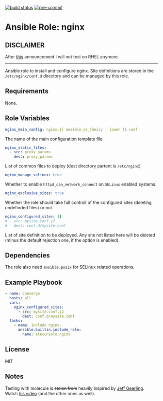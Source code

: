 [![build status](https://github.com/alecunsolo/ansible-role-nginx/actions/workflows/ci.yml/badge.svg)](https://github.com/alecunsolo/ansible-role-nginx/actions/workflows/ci.yml)
[![pre-commit](https://img.shields.io/badge/pre--commit-enabled-brightgreen?logo=pre-commit)](https://github.com/pre-commit/pre-commit)

Ansible Role: nginx
=========

## DISCLAIMER
After [this](https://www.redhat.com/en/blog/furthering-evolution-centos-stream) announcement I will not test on RHEL anymore.

---------
Ansible role to install and configure nginx. Site definitions are stored in the `/etc/nginx/conf.d` directory and can be managed by this role.

Requirements
------------

None.

Role Variables
--------------
```yaml
nginx_main_config: nginx.{{ ansible_os_family | lower }}.conf
```
The name of the main configuration template file.
```yaml
nginx_static_files:
  - src: proxy_params
    dest: proxy_params
```
List of common files to deploy (dest directory partent is `/etc/nginx`)
```yaml
nginx_manage_selinux: true
```
Whether to enable `httpd_can_network_connect` on `SELinux` enabled systems.
```yaml
nginx_exclusive_sites: true
```
Whether the role should take full controll of the configured sites (deleting undefinded files) or not.
```yaml
nginx_configured_sites: []
# - src: mysite.conf.j2
#   dest: conf.d/mysite.conf
```
List of site definition to be deployed. Any site not listed here will be deleted (minus the default rejection one, if the option is enabled).

Dependencies
------------

The role also need `ansible.posix` for SELinux related operations.

Example Playbook
----------------

```yaml
- name: Converge
  hosts: all
  vars:
    nginx_configured_sites:
      - src: mysite.conf.j2
        dest: conf.d/mysite.conf
  tasks:
    - name: Include nginx.
      ansible.builtin.include_role:
        name: alecunsolo.nginx
```

License
-------

MIT

Notes
-----

Testing with molecule is ~~stolen from~~ heavily inspired by [Jeff Geerling](https://www.jeffgeerling.com/). Watch [his video](https://youtu.be/FaXVZ60o8L8) (and the other ones as well).
